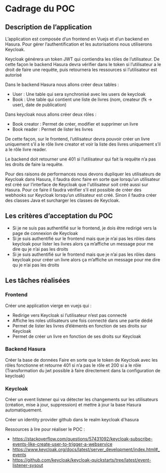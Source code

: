 # Cadrage du POC

Description de l’application
-------------

L’application est composée d’un frontend en Vuejs et d’un backend en Hasura.
Pour gérer l’authentification et les autorisations nous utiliserons Keycloak.

Keycloak générera un token JWT qui contiendra les rôles de l’utilisateur.
De cette façon le backend Hasura devra vérifier dans le token si l’utilisateur a le droit de faire une requête, puis retournera les ressources si l’utilisateur est autorisé

Dans le backend Hasura nous allons créer deux tables :
- User : Une table qui sera synchronisé avec les users de keycloak
- Book : Une table qui contient une liste de livres (nom, createur (fk -> user), date de publication)

Dans keycloak nous allons créer deux rôles :
- Book creator : Permet de créer, modifier et supprimer un livre
- Book reader : Permet de lister les livres

De cette façon, sur le frontend, l’utilisateur devra pouvoir créer un livre uniquement s’il a le rôle livre creator et voir la liste des livres uniquement s’il a le rôle livre reader.

Le backend doit retourner une 401 si l’utilisateur qui fait la requête n’a pas les droits de faire la requête.

Pour des raisons de performances nous devons dupliquer les utilisateurs de Keycloak dans Hasura, il faudra donc faire en sorte que lorsqu’un utilisateur est créé sur l’interface de Keycloak que l'utilisateur soit créé aussi sur Hasura. Pour ce faire il faudra vérifier s’il est possible de créer des webhooks sur Keycloak lorsqu’un utilisateur est créé. Sinon il faudra créer des classes Java et surcharger les classes de Keycloak.


Les critères d’acceptation du POC
-------------

- Si je ne suis pas authentifié sur le frontend, je dois être redirigé vers la page de connexion de Keycloak
- Si je suis authentifié sur le frontend mais que je n’ai pas les rôles dans keycloak pour lister les livres alors ça m’affiche un message pour me dire qu je n’ai pas les droits
- Si je suis authentifié sur le frontend mais que je n’ai pas les rôles dans keycloak pour créer un livre alors ça m’affiche un message pour me dire qu je n’ai pas les droits


Les tâches réalisées
-------------

### Frontend

Créer une application vierge en vuejs qui :
- Redirige vers Keycloak si l’utilisateur n’est pas connecté
- Affiche les roles utilisateurs une fois connecté dans une partie dédié
- Permet de lister les livres d’éléments en fonction de ses droits sur Keycloak
- Permet de créer un livre en fonction de ses droits sur Keycloak

### Backend Hasura

Créer la base de données
Faire en sorte que le token de Keycloak avec les rôles fonctionne et retourne 401 si n’a pas le rôle et 200 si a le rôle (Transformation du jwt possible à faire directement dans la configuration de keycloak)

### Keycloak

Créer un event listener qui va détecter les changements sur les utilisateurs (création, mise à jour, suppression) et mettre à jour la base Hasura automatiquement.

Créer un identity provider github dans le realm keycloak d'hasura

Ressources à lire pour réaliser le POC :
- https://stackoverflow.com/questions/57431092/keycloak-subscribe-events-like-create-user-to-trigger-a-webservice
- https://www.keycloak.org/docs/latest/server_development/index.html#_events
- https://github.com/keycloak/keycloak-quickstarts/tree/latest/event-listener-sysout
